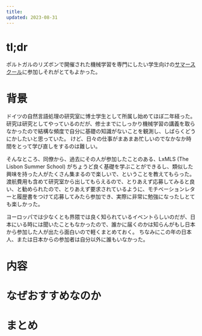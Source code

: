 ```yaml
---
title:
updated: 2023-08-31
---
```


# tl;dr

ポルトガルのリズボンで開催された機械学習を専門にしたい学生向けの[サマースクール](http://lxmls.it.pt/2023/)に参加しそれがとてもよかった。


# 背景

ドイツの自然言語処理の研究室に博士学生として所属し始めてほぼ二年経った。
研究は研究としてやっているのだが、修士までにしっかり機械学習の講義を取らなかったので結構な頻度で自分に基礎の知識がないことを観測し、しばらくどうにかしたいと思っていた。
けど、日々の仕事がまあまあ忙しいのでなかなか時間をとって学び直しをするのは難しい。

そんなところ、同僚から、過去にその人が参加したことのある、LxMLS (The Lisbon Summer School) がちょうど良く基礎を学ぶことができるし、類似した興味を持った人がたくさん集まるので楽しいで、ということを教えてもらった。
渡航費用も含めて研究室から出してもらえるので、とりあえず応募してみると良い、と勧められたので、とりあえず要求されているように、モチベーションレターと履歴書をつけて応募してみたら参加でき、実際に非常に勉強になったしとても楽しかった。

ヨーロッパでは少なくとも界隈では良く知られているイベントらしいのだが、日本にいる時には聞いたこともなかったので、誰かに届くのかは知らんがもし日本から参加した人が出たら面白いので軽くまとめておく。
ちなみにこの年の日本人、または日本からの参加者は自分以外に誰もいなかった。


# 内容




# なぜおすすめなのか


# まとめ

